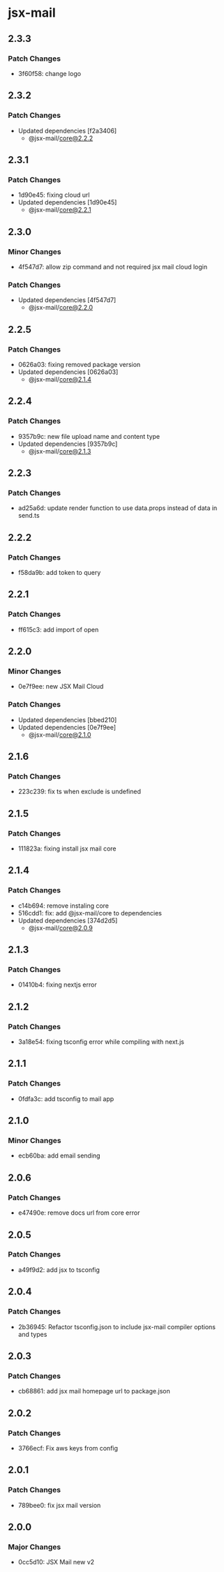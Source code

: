 # jsx-mail

## 2.3.3

### Patch Changes

- 3f60f58: change logo

## 2.3.2

### Patch Changes

- Updated dependencies [f2a3406]
  - @jsx-mail/core@2.2.2

## 2.3.1

### Patch Changes

- 1d90e45: fixing cloud url
- Updated dependencies [1d90e45]
  - @jsx-mail/core@2.2.1

## 2.3.0

### Minor Changes

- 4f547d7: allow zip command and not required jsx mail cloud login

### Patch Changes

- Updated dependencies [4f547d7]
  - @jsx-mail/core@2.2.0

## 2.2.5

### Patch Changes

- 0626a03: fixing removed package version
- Updated dependencies [0626a03]
  - @jsx-mail/core@2.1.4

## 2.2.4

### Patch Changes

- 9357b9c: new file upload name and content type
- Updated dependencies [9357b9c]
  - @jsx-mail/core@2.1.3

## 2.2.3

### Patch Changes

- ad25a6d: update render function to use data.props instead of data in send.ts

## 2.2.2

### Patch Changes

- f58da9b: add token to query

## 2.2.1

### Patch Changes

- ff615c3: add import of open

## 2.2.0

### Minor Changes

- 0e7f9ee: new JSX Mail Cloud

### Patch Changes

- Updated dependencies [bbed210]
- Updated dependencies [0e7f9ee]
  - @jsx-mail/core@2.1.0

## 2.1.6

### Patch Changes

- 223c239: fix ts when exclude is undefined

## 2.1.5

### Patch Changes

- 111823a: fixing install jsx mail core

## 2.1.4

### Patch Changes

- c14b694: remove instaling core
- 516cdd1: fix: add @jsx-mail/core to dependencies
- Updated dependencies [374d2d5]
  - @jsx-mail/core@2.0.9

## 2.1.3

### Patch Changes

- 01410b4: fixing nextjs error

## 2.1.2

### Patch Changes

- 3a18e54: fixing tsconfig error while compiling with next.js

## 2.1.1

### Patch Changes

- 0fdfa3c: add tsconfig to mail app

## 2.1.0

### Minor Changes

- ecb60ba: add email sending

## 2.0.6

### Patch Changes

- e47490e: remove docs url from core error

## 2.0.5

### Patch Changes

- a49f9d2: add jsx to tsconfig

## 2.0.4

### Patch Changes

- 2b36945: Refactor tsconfig.json to include jsx-mail compiler options and types

## 2.0.3

### Patch Changes

- cb68861: add jsx mail homepage url to package.json

## 2.0.2

### Patch Changes

- 3766ecf: Fix aws keys from config

## 2.0.1

### Patch Changes

- 789bee0: fix jsx mail version

## 2.0.0

### Major Changes

- 0cc5d10: JSX Mail new v2
